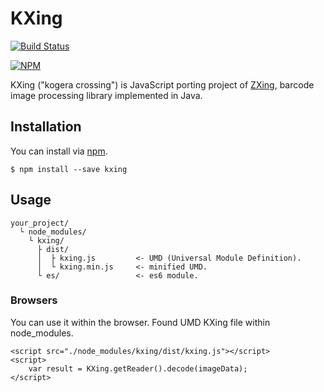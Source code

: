 # KXing

[![Build Status](https://travis-ci.org/TatsuyaYamamoto/kxing.svg?branch=master)](https://travis-ci.org/TatsuyaYamamoto/kxing)

[![NPM](https://nodei.co/npm/kxing.png?compact=true)](https://nodei.co/npm/kxing/)

KXing ("kogera crossing") is JavaScript porting project of [ZXing](https://github.com/zxing/zxing), barcode image processing library implemented in Java.

## Installation

You can install via [npm](https://www.npmjs.com/package/kxing).

```
$ npm install --save kxing
```


## Usage

```
your_project/
  └ node_modules/
    └ kxing/
      ├ dist/
      │  ├ kxing.js         <- UMD (Universal Module Definition).
      │  └ kxing.min.js     <- minified UMD.
      └ es/                 <- es6 module.
```

### Browsers

You can use it within the browser. Found UMD KXing file within node_modules. 

```
<script src="./node_modules/kxing/dist/kxing.js"></script>
<script>
    var result = KXing.getReader().decode(imageData);
</script>
```
